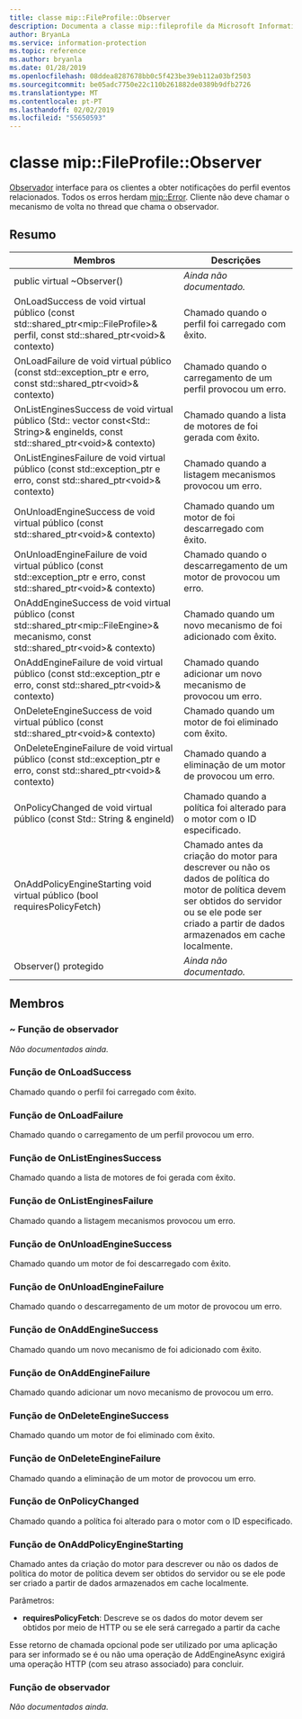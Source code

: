 ```yaml
---
title: classe mip::FileProfile::Observer
description: Documenta a classe mip::fileprofile da Microsoft Information Protection (MIP) SDK.
author: BryanLa
ms.service: information-protection
ms.topic: reference
ms.author: bryanla
ms.date: 01/28/2019
ms.openlocfilehash: 08ddea8287678bb0c5f423be39eb112a03bf2503
ms.sourcegitcommit: be05adc7750e22c110b261882de0389b9dfb2726
ms.translationtype: MT
ms.contentlocale: pt-PT
ms.lasthandoff: 02/02/2019
ms.locfileid: "55650593"
---
```

# <a name="class-mipfileprofileobserver"></a>classe mip::FileProfile::Observer 
[Observador](class_mip_fileprofile_observer.md) interface para os clientes a obter notificações do perfil eventos relacionados.
Todos os erros herdam [mip::Error](class_mip_error.md). Cliente não deve chamar o mecanismo de volta no thread que chama o observador.
  
## <a name="summary"></a>Resumo
 Membros                        | Descrições                                
--------------------------------|---------------------------------------------
public virtual ~Observer()  | _Ainda não documentado._
OnLoadSuccess de void virtual público (const std::shared_ptr\<mip::FileProfile\>& perfil, const std::shared_ptr\<void\>& contexto)  |  Chamado quando o perfil foi carregado com êxito.
OnLoadFailure de void virtual público (const std::exception_ptr e erro, const std::shared_ptr\<void\>& contexto)  |  Chamado quando o carregamento de um perfil provocou um erro.
OnListEnginesSuccess de void virtual público (Std:: vector const\<Std:: String\>& engineIds, const std::shared_ptr\<void\>& contexto)  |  Chamado quando a lista de motores de foi gerada com êxito.
OnListEnginesFailure de void virtual público (const std::exception_ptr e erro, const std::shared_ptr\<void\>& contexto)  |  Chamado quando a listagem mecanismos provocou um erro.
OnUnloadEngineSuccess de void virtual público (const std::shared_ptr\<void\>& contexto)  |  Chamado quando um motor de foi descarregado com êxito.
OnUnloadEngineFailure de void virtual público (const std::exception_ptr e erro, const std::shared_ptr\<void\>& contexto)  |  Chamado quando o descarregamento de um motor de provocou um erro.
OnAddEngineSuccess de void virtual público (const std::shared_ptr\<mip::FileEngine\>& mecanismo, const std::shared_ptr\<void\>& contexto)  |  Chamado quando um novo mecanismo de foi adicionado com êxito.
OnAddEngineFailure de void virtual público (const std::exception_ptr e erro, const std::shared_ptr\<void\>& contexto)  |  Chamado quando adicionar um novo mecanismo de provocou um erro.
OnDeleteEngineSuccess de void virtual público (const std::shared_ptr\<void\>& contexto)  |  Chamado quando um motor de foi eliminado com êxito.
OnDeleteEngineFailure de void virtual público (const std::exception_ptr e erro, const std::shared_ptr\<void\>& contexto)  |  Chamado quando a eliminação de um motor de provocou um erro.
OnPolicyChanged de void virtual público (const Std:: String & engineId)  |  Chamado quando a política foi alterado para o motor com o ID especificado.
OnAddPolicyEngineStarting void virtual público (bool requiresPolicyFetch)  |  Chamado antes da criação do motor para descrever ou não os dados de política do motor de política devem ser obtidos do servidor ou se ele pode ser criado a partir de dados armazenados em cache localmente.
Observer() protegido  | _Ainda não documentado._
  
## <a name="members"></a>Membros
  
### <a name="observer-function"></a>~ Função de observador
_Não documentados ainda._

  
### <a name="onloadsuccess-function"></a>Função de OnLoadSuccess
Chamado quando o perfil foi carregado com êxito.
  
### <a name="onloadfailure-function"></a>Função de OnLoadFailure
Chamado quando o carregamento de um perfil provocou um erro.
  
### <a name="onlistenginessuccess-function"></a>Função de OnListEnginesSuccess
Chamado quando a lista de motores de foi gerada com êxito.
  
### <a name="onlistenginesfailure-function"></a>Função de OnListEnginesFailure
Chamado quando a listagem mecanismos provocou um erro.
  
### <a name="onunloadenginesuccess-function"></a>Função de OnUnloadEngineSuccess
Chamado quando um motor de foi descarregado com êxito.
  
### <a name="onunloadenginefailure-function"></a>Função de OnUnloadEngineFailure
Chamado quando o descarregamento de um motor de provocou um erro.
  
### <a name="onaddenginesuccess-function"></a>Função de OnAddEngineSuccess
Chamado quando um novo mecanismo de foi adicionado com êxito.
  
### <a name="onaddenginefailure-function"></a>Função de OnAddEngineFailure
Chamado quando adicionar um novo mecanismo de provocou um erro.
  
### <a name="ondeleteenginesuccess-function"></a>Função de OnDeleteEngineSuccess
Chamado quando um motor de foi eliminado com êxito.
  
### <a name="ondeleteenginefailure-function"></a>Função de OnDeleteEngineFailure
Chamado quando a eliminação de um motor de provocou um erro.
  
### <a name="onpolicychanged-function"></a>Função de OnPolicyChanged
Chamado quando a política foi alterado para o motor com o ID especificado.
  
### <a name="onaddpolicyenginestarting-function"></a>Função de OnAddPolicyEngineStarting
Chamado antes da criação do motor para descrever ou não os dados de política do motor de política devem ser obtidos do servidor ou se ele pode ser criado a partir de dados armazenados em cache localmente.

Parâmetros:  
* **requiresPolicyFetch**: Descreve se os dados do motor devem ser obtidos por meio de HTTP ou se ele será carregado a partir da cache


Esse retorno de chamada opcional pode ser utilizado por uma aplicação para ser informado se é ou não uma operação de AddEngineAsync exigirá uma operação HTTP (com seu atraso associado) para concluir.
  
### <a name="observer-function"></a>Função de observador
_Não documentados ainda._
